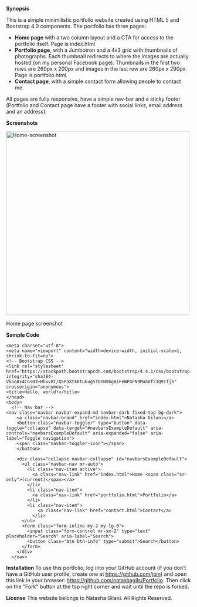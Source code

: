 **Synopsis**

This is a simple minimilistic portfolio website created using HTML 5 and Bootstrap 4.0 components. The portfolio has three pages: 

* **Home page** with a two column layout and a CTA for access to the portfolio itself. Page is index.html
* **Portfolio page**, with a Jumbotron and a 4x3 grid with thumbnails of photographs. Each thumbnail redirects to where the images are actually hosted (on my personal Facebook page). Thumbnails in the first two rows are 260px x 200px and images in the last row are 260px x 290px. Page is portfolio.html. 
* **Contact page**, with a simple contact form allowing people to contact me. 

All pages are fully responsive, have a simple nav-bar and a sticky footer (Portfolio and Contact page have a footer with social links, email address and an address). 

**Screenshots**


<img width="500" alt="Home-screenshot" src="https://user-images.githubusercontent.com/56641651/73613489-31d26500-45c4-11ea-9508-ec7f4640c8a3.png">


Home page screenshot 







**Sample Code**


<!doctype html>
<html lang="en">
  <head>
    <!-- Required meta tags -->
    
    <meta charset="utf-8">
    <meta name="viewport" content="width=device-width, initial-scale=1, shrink-to-fit=no">
    <!-- Bootstrap CSS -->
    <link rel="stylesheet" href="https://stackpath.bootstrapcdn.com/bootstrap/4.4.1/css/bootstrap.min.css" integrity="sha384-Vkoo8x4CGsO3+Hhxv8T/Q5PaXtkKtu6ug5TOeNV6gBiFeWPGFN9MuhOf23Q9Ifjh" crossorigin="anonymous">
    <title>Hello, world!</title>
    </head>
    <body>
      <!-- Nav bar -->
    <nav class="navbar navbar-expand-md navbar-dark fixed-top bg-dark">
        <a class="navbar-brand" href="index.html">Natasha Gilani</a>
        <button class="navbar-toggler" type="button" data-toggle="collapse" data-target="#navbarsExampleDefault" aria-controls="navbarsExampleDefault" aria-expanded="false" aria-label="Toggle navigation">
        <span class="navbar-toggler-icon"></span>
        </button>
      
        <div class="collapse navbar-collapse" id="navbarsExampleDefault">
          <ul class="navbar-nav mr-auto">
            <li class="nav-item active">
              <a class="nav-link" href="index.html">Home <span class="sr-only">(current)</span></a>
            </li>
            <li class="nav-item">
              <a class="nav-link" href="portfolio.html">Portfolio</a>
            </li>
            <li class="nav-item">
                <a class="nav-link" href="contact.html">Contact</a>
              </li>         
          </ul>
          <form class="form-inline my-2 my-lg-0">
            <input class="form-control mr-sm-2" type="text" placeholder="Search" aria-label="Search">
            <button class="btn btn-info" type="submit">Search</button>
          </form>
        </div>
      </nav>
  <!-- End Nav bar -->



**Installation**
To use this portfolio, log into your GitHub account (if you don’t have a GitHub user profile, create one at https://github.com/join) and open this link in your browser: https://github.com/natashagils/Portfolio. Then click on the "Fork" button at the top right corner and wait until the repo is forked. 

**License**
This website belongs to Natasha Gilani. All Rights Reserved. 
